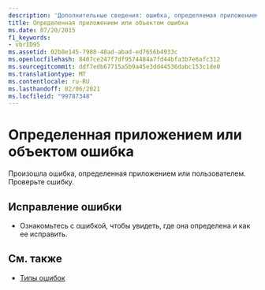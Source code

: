 ```yaml
---
description: 'Дополнительные сведения: ошибка, определяемая приложением или объектом'
title: Определенная приложением или объектом ошибка
ms.date: 07/20/2015
f1_keywords:
- vbrID95
ms.assetid: 02b8e145-7988-48ad-abad-ed7656b4933c
ms.openlocfilehash: 8407ce247f7df9574484a7fd44bfa3b7e6afc312
ms.sourcegitcommit: ddf7edb67715a5b9a45e3dd44536dabc153c1de0
ms.translationtype: MT
ms.contentlocale: ru-RU
ms.lasthandoff: 02/06/2021
ms.locfileid: "99787348"
---
```

# <a name="application-defined-or-object-defined-error"></a>Определенная приложением или объектом ошибка

Произошла ошибка, определенная приложением или пользователем. Проверьте ошибку.  
  
## <a name="to-correct-this-error"></a>Исправление ошибки  
  
- Ознакомьтесь с ошибкой, чтобы увидеть, где она определена и как ее исправить.  
  
## <a name="see-also"></a>См. также

- [Типы ошибок](../programming-guide/language-features/error-types.md)

